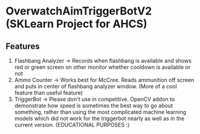 # OverwatchAimTriggerBotV2 (SKLearn Project for AHCS)

## Features
1. Flashbang Analyzer -> Records when flashbang is available and shows red or green screen on other monitor whether cooldown is available or not
2. Ammo Counter -> Works best for McCree. Reads ammunition off screen and puts in center of flashbang analyzer window. (More of a cool feature than useful feature)
3. TriggerBot -> Please don't use in competitive. OpenCV addon to demonstrate how speed is sometimes the best way to go about something, rather than using the most complicated machine learning models which did not work for the triggerbot nearly as well as in the current version. (EDUCATIONAL PURPOSES :)
